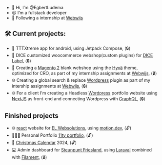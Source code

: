 - 👋 Hi, I’m @EgbertLudema
- 😃 I’m a fullstack developer
- 🏢 Following a internship at [Webwijs](https://www.webwijs.nu/)

## 🛠️ Current projects:

- 📱 TTTXtreme app for android, using Jetpack Compose, (🔒)
- 🎲 DICE customized woocommerce webshop(custom plugins) for [DICE Label](https://dicelabel.com/), (🔒)
- 🛒 Creating a [Magento 2](https://business.adobe.com/products/magento/magento-commerce.html) blank webshop using the [Hyvä](https://www.hyva.io/) theme, optimized for CRO, as part of my internship assignments at [Webwijs](https://www.webwijs.nu/), (🔒)
- 🌐 Creating a global search & replace [Wordpress](https://wordpress.com/) plugin as part of my intership assignments at [Webwijs](https://www.webwijs.nu/), (🔒)
- 🌐 For a client I'm creating a Headless [Wordpress](https://wordpress.com/) portfolio website using [NextJS](https://nextjs.org/) as front-end and connecting Wordpress with [GraphQL](https://graphql.org/), (🔒)

## Finished projects

- 🌐 [react](https://react.dev/) website for [EL Websolutions](https://EL-Websolutions.com), using [motion.dev](https://motion.dev/), (🔓)
- 🧑🏻‍💻 Personal Portfolio [11ty portfolio](https://github.com/EgbertLudema/EgbertLudema-portfolio), (🔓)
- 🎄 [Christmas Calendar](https://github.com/EgbertLudema/christmas_calendar) 2024, (🔓)
- 💻 Admin dashboard for [Steunpunt Friesland](https://steunpuntzorgenonderwijs.frl/), using [Laraval](https://laravel.com/) combined with [Filament](https://filamentphp.com/), (🔒)
